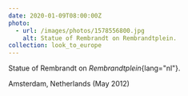 ```yaml
---
date: 2020-01-09T08:00:00Z
photo:
  - url: /images/photos/1578556800.jpg
    alt: Statue of Rembrandt on Rembrandtplein.
collection: look_to_europe
---
```

Statue of Rembrandt on *Rembrandtplein*{lang="nl"}.

Amsterdam, Netherlands (May 2012)
